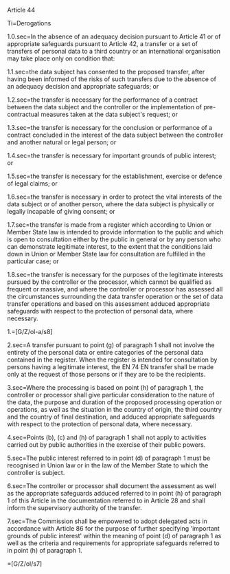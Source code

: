 Article 44

Ti=Derogations

1.0.sec=In the absence of an adequacy decision pursuant to Article 41 or of appropriate safeguards pursuant to Article 42, a transfer or a set of transfers of personal data to a third country or an international organisation may take place only on condition that:

1.1.sec=the data subject has consented to the proposed transfer, after having been informed of the risks of such transfers due to the absence of an adequacy decision and appropriate safeguards; or

1.2.sec=the transfer is necessary for the performance of a contract between the data subject and the controller or the implementation of pre-contractual measures taken at the data subject's request; or

1.3.sec=the transfer is necessary for the conclusion or performance of a contract concluded in the interest of the data subject between the controller and another natural or legal person; or

1.4.sec=the transfer is necessary for important grounds of public interest; or

1.5.sec=the transfer is necessary for the establishment, exercise or defence of legal claims; or

1.6.sec=the transfer is necessary in order to protect the vital interests of the data subject or of another person, where the data subject is physically or legally incapable of giving consent; or

1.7.sec=the transfer is made from a register which according to Union or Member State law is intended to provide information to the public and which is open to consultation either by the public in general or by any person who can demonstrate legitimate interest, to the extent that the conditions laid down in Union or Member State law for consultation are fulfilled in the particular case; or

1.8.sec=the transfer is necessary for the purposes of the legitimate interests pursued by the controller or the processor, which cannot be qualified as frequent or massive, and where the controller or processor has assessed all the circumstances surrounding the data transfer operation or the set of data transfer operations and based on this assessment adduced appropriate safeguards with respect to the protection of personal data, where necessary.

1.=[G/Z/ol-a/s8]

2.sec=A transfer pursuant to point (g) of paragraph 1 shall not involve the entirety of the personal data or entire categories of the personal data contained in the register. When the register is intended for consultation by persons having a legitimate interest, the  EN 74 EN transfer shall be made only at the request of those persons or if they are to be the recipients.

3.sec=Where the processing is based on point (h) of paragraph 1, the controller or processor shall give particular consideration to the nature of the data, the purpose and duration of the proposed processing operation or operations, as well as the situation in the country of origin, the third country and the country of final destination, and adduced appropriate safeguards with respect to the protection of personal data, where necessary.

4.sec=Points (b), (c) and (h) of paragraph 1 shall not apply to activities carried out by public authorities in the exercise of their public powers.

5.sec=The public interest referred to in point (d) of paragraph 1 must be recognised in Union law or in the law of the Member State to which the controller is subject.

6.sec=The controller or processor shall document the assessment as well as the appropriate safeguards adduced referred to in point (h) of paragraph 1 of this Article in the documentation referred to in Article 28 and shall inform the supervisory authority of the transfer.

7.sec=The Commission shall be empowered to adopt delegated acts in accordance with Article 86 for the purpose of further specifying 'important grounds of public interest' within the meaning of point (d) of paragraph 1 as well as the criteria and requirements for appropriate safeguards referred to in point (h) of paragraph 1.

=[G/Z/ol/s7]